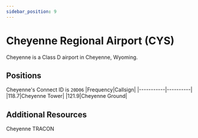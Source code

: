 ```yaml
---
sidebar_position: 9
---
```


# Cheyenne Regional Airport (CYS)
Cheyenne is a Class D airport in Cheyenne, Wyoming.

## Positions
Cheyenne's Connect ID is ```20D06```
|Frequency|Callsign|
|-----------|----------|
|118.7|Cheyenne Tower|
|121.9|Cheyenne Ground|

## Additional Resources
Cheyenne TRACON